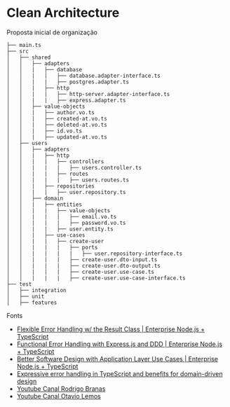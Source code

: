 # Clean Architecture

Proposta inicial de organização

```
├── main.ts
├── src
│   ├── shared
│   │   ├── adapters
│   │   |   ├── database
│   │   |   |   ├── database.adapter-interface.ts
│   │   |   |   ├── postgres.adapter.ts
│   │   |   ├── http
│   │   |   |   ├── http-server.adapter-interface.ts
│   │   |   |   ├── express.adapter.ts
│   │   ├── value-objects
│   │   |   ├── author.vo.ts
│   │   |   ├── created-at.vo.ts
│   │   |   ├── deleted-at.vo.ts
│   │   |   ├── id.vo.ts
│   │   |   ├── updated-at.vo.ts
│   ├── users
│   │   ├── adapters
│   │   |   ├── http
│   │   |   |   ├── controllers
│   │   |   |   |   ├── users.controller.ts
│   │   |   |   ├── routes
│   │   |   |   |   ├── users.routes.ts
│   │   |   ├── repositories
│   │   |   |   ├── user.repository.ts
│   │   ├── domain
│   │   |   ├── entities
│   │   |   |   ├── value-objects
│   │   |   |   |   ├── email.vo.ts
│   │   |   |   |   ├── password.vo.ts
│   │   |   |   ├── user.entity.ts
│   │   |   ├── use-cases
│   │   |   |   ├── create-user
│   │   |   |   |   ├── ports
│   │   |   |   |   |   ├── user.repository-interface.ts
│   │   |   |   |   ├── create-user.dto-input.ts
│   │   |   |   |   ├── create-user.dto-output.ts
│   │   |   |   |   ├── create-user.use-case.ts
│   │   |   |   |   ├── create-user.use-case-interface.ts
├── test
│   ├── integration
│   ├── unit
│   ├── features
```

Fonts
- [Flexible Error Handling w/ the Result Class | Enterprise Node.js + TypeScript](https://khalilstemmler.com/articles/enterprise-typescript-nodejs/handling-errors-result-class/)
- [Functional Error Handling with Express.js and DDD | Enterprise Node.js + TypeScript](https://khalilstemmler.com/articles/enterprise-typescript-nodejs/functional-error-handling/)
- [Better Software Design with Application Layer Use Cases | Enterprise Node.js + TypeScript](https://khalilstemmler.com/articles/enterprise-typescript-nodejs/application-layer-use-cases/)
- [Expressive error handling in TypeScript and benefits for domain-driven design](https://medium.com/inato/expressive-error-handling-in-typescript-and-benefits-for-domain-driven-design-70726e061c86)
- [Youtube Canal Rodrigo Branas](https://www.youtube.com/c/RodrigoBranas)
- [Youtube Canal Otavio Lemos](https://www.youtube.com/user/OtavioALLemos)